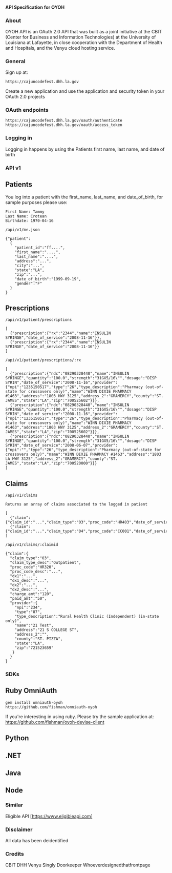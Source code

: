 #### API Specification for OYOH

### About
OYOH API is an OAuth 2.0 API that was built as a joint initiative at the CBIT (Center for Business and Information Technologies) at the University of Louisiana at Lafayette, in close cooperation with the Department of Health and Hospitals, and the Venyu cloud hosting service.

### General
Sign up at:

    https://cajuncodefest.dhh.la.gov

Create a new application and use the application and security token in your OAuth 2.0 projects

### OAuth endpoints
    https://cajuncodefest.dhh.la.gov/oauth/authenticate
    https://cajuncodefest.dhh.la.gov/oauth/access_token


### Logging in
Logging in happens by using the Patients first name, last name, and date of birth

### API v1
## Patients
You log into a patient with the first_name, last_name, and date_of_birth, for sample purposes please use:

    First Name: Tammy
    Last Name: Crotean
    Birthdate: 1970-04-16

    /api/v1/me.json

    {"patient":
      {
        "patient_id":"ff....",
        "first_name":"....",
        "last_name":"....",
        "address":"...",
        "city":"...",
        "state":"LA",
        "zip":"...",
        "date_of_birth":"1999-09-19",
        "gender":"F"
      }
    }

## Prescriptions
    /api/v1/patient/prescriptions
    
    [
      {"prescription":{"rx":"2344","name":"INSULIN SYRINGE","date_of_service":"2008-11-16"}},
      {"prescription":{"rx":"2344","name":"INSULIN SYRINGE","date_of_service":"2008-11-16"}}
    ]
    
    /api/v1/patient/prescriptions/:rx
    
    [
      {"prescription":{"ndc":"08290328440","name":"INSULIN SYRINGE","quantity":"100.0","strength":"31GX5/16\"","dosage":"DISP SYRIN","date_of_service":"2008-11-16","provider":{"npi":"1235150517","type":"26","type_description":"Pharmacy (out-of-state for crossovers only)","name":"WINN DIXIE PHARMACY #1463","address":"1803 HWY 3125","address_2":"GRAMERCY","county":"ST. JAMES","state":"LA","zip":"700525602"}}},
      {"prescription":{"ndc":"08290328440","name":"INSULIN SYRINGE","quantity":"100.0","strength":"31GX5/16\"","dosage":"DISP SYRIN","date_of_service":"2008-11-16","provider":{"npi":"1235150517","type":"26","type_description":"Pharmacy (out-of-state for crossovers only)","name":"WINN DIXIE PHARMACY #1463","address":"1803 HWY 3125","address_2":"GRAMERCY","county":"ST. JAMES","state":"LA","zip":"700525602"}}},
      {"prescription":{"ndc":"08290328440","name":"INSULIN SYRINGE","quantity":"100.0","strength":"31GX5/16\"","dosage":"DISP SYRIN","date_of_service":"2008-06-07","provider":{"npi":"","type":"26","type_description":"Pharmacy (out-of-state for crossovers only)","name":"WINN DIXIE PHARMACY #1463","address":"1803 LA HWY 3125","address_2":"GRAMERCY","county":"ST. JAMES","state":"LA","zip":"700520000"}}}
    ]

## Claims
    /api/v1/claims

    Returns an array of claims associated to the logged in patient

    [
      {"claim":{"claim_id":"...","claim_type":"03","proc_code":"HR403","date_of_service":".."}},
      {"claim":{"claim_id":"...","claim_type":"04","proc_code":"CC001","date_of_service":"..."}}
    ]

    /api/v1/claims/:claimid
    
    {"claim":{
      "claim_type":"03",
      "claim_type_desc":"Outpatient",
      "proc_code":"HR320",
      "proc_code_desc":"...",
      "dx1":"...",
      "dx1_desc":"...",
      "dx2":"...",
      "dx2_desc":"...",
      "charge_amt":"120",
      "paid_amt":"50",
      "provider":{
        "npi":"234",
        "type":"87",
        "type_description":"Rural Health Clinic (Independent) (in-state only)",
        "name":"21 Test",
        "address":"21 S COLLEGE ST",
        "address_2":"",
        "county":"ST. PIZZA",
        "state":"LA",
        "zip":"721523659"
       }
      }
    }

### SDKs
## Ruby OmniAuth
    gem install omniauth-oyoh
    https://github.com/fishman/omniauth-oyoh

If you're interesting in using ruby. Please try the sample application at:
    https://github.com/fishman/oyoh-devise-client

## Python

## .NET

## Java

## Node

### Similar
Eligible API [https://www.eligibleapi.com]

### Disclaimer
All data has been deidentified

### Credits
CBIT
DHH
Venyu
Singly
Doorkeeper
Whoeverdesignedthatfrontpage
